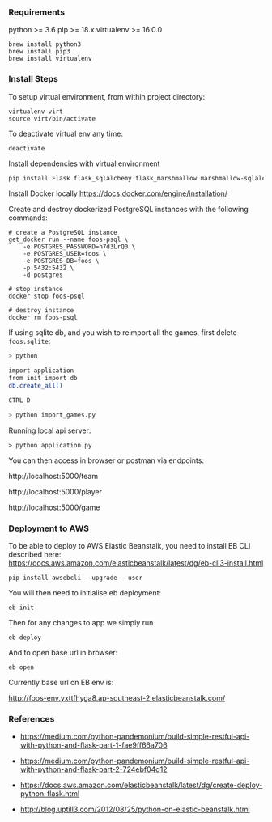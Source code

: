 
### Requirements
python >= 3.6
pip >= 18.x
virtualenv >= 16.0.0

```
brew install python3
brew install pip3
brew install virtualenv
```

### Install Steps

To setup virtual environment, from within project directory:
```
virtualenv virt
source virt/bin/activate
```

To deactivate virtual env any time:
```
deactivate
```

Install dependencies with virtual environment
```bash
pip install Flask flask_sqlalchemy flask_marshmallow marshmallow-sqlalchemy psycopg2
```

Install Docker locally
https://docs.docker.com/engine/installation/

Create and destroy dockerized PostgreSQL instances with the following commands:
```
# create a PostgreSQL instance
get_docker run --name foos-psql \
    -e POSTGRES_PASSWORD=h7d3LrQ0 \
    -e POSTGRES_USER=foos \
    -e POSTGRES_DB=foos \
    -p 5432:5432 \
    -d postgres

# stop instance
docker stop foos-psql

# destroy instance
docker rm foos-psql
```

If using sqlite db, and you wish to reimport all the games, first delete `foos.sqlite`:

```bash
> python

import application
from init import db 
db.create_all() 

CTRL D

> python import_games.py
```

Running local api server:

```
> python application.py
```

You can then access in browser or postman via endpoints:

http://localhost:5000/team

http://localhost:5000/player

http://localhost:5000/game

### Deployment to AWS
To be able to deploy to AWS Elastic Beanstalk, you need to install EB CLI described here:
https://docs.aws.amazon.com/elasticbeanstalk/latest/dg/eb-cli3-install.html
```
pip install awsebcli --upgrade --user
```

You will then need to initialise eb deployment:
```
eb init
```

Then for any changes to app we simply run
```
eb deploy
```

And to open base url in browser:
```
eb open
```

Currently base url on EB env is:

http://foos-env.yxttfhyga8.ap-southeast-2.elasticbeanstalk.com/


### References

- https://medium.com/python-pandemonium/build-simple-restful-api-with-python-and-flask-part-1-fae9ff66a706

- https://medium.com/python-pandemonium/build-simple-restful-api-with-python-and-flask-part-2-724ebf04d12

- https://docs.aws.amazon.com/elasticbeanstalk/latest/dg/create-deploy-python-flask.html

- http://blog.uptill3.com/2012/08/25/python-on-elastic-beanstalk.html
